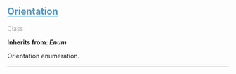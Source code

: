 

## <h2 style="color: #5697bf;"><u>Orientation</u></h2>

<span style="color: #AAA;">Class</span>

**Inherits from: _Enum_**

Orientation enumeration.


---